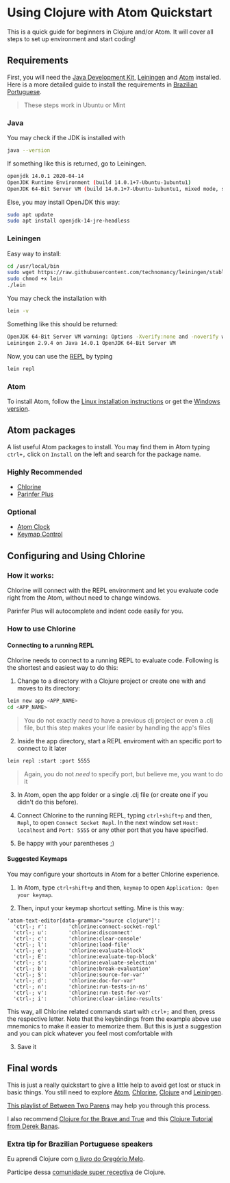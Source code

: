 # Using Clojure with Atom Quickstart
This is a quick guide for beginners in Clojure and/or Atom. It will cover all steps to set up environment and start coding!

## Requirements
First, you will need the [Java Development Kit](http://openjdk.java.net/), [Leiningen](http://leiningen.org/) and [Atom](https://atom.io/) installed. Here is a more detailed guide to install the requirements in [Brazilian Portuguese](https://medium.com/@chinnonsantos/instalando-o-leiningen-para-automa%C3%A7%C3%A3o-de-projetos-em-clojure-no-ubuntu-b2619f95b8cf).

>These steps work in Ubuntu or Mint

### Java  
You may check if the JDK is installed with
```bash
java --version
```

If something like this is returned, go to Leiningen.
```bash
openjdk 14.0.1 2020-04-14
OpenJDK Runtime Environment (build 14.0.1+7-Ubuntu-1ubuntu1)
OpenJDK 64-Bit Server VM (build 14.0.1+7-Ubuntu-1ubuntu1, mixed mode, sharing)
```

Else, you may install OpenJDK this way:
```bash
sudo apt update
sudo apt install openjdk-14-jre-headless
```


### Leiningen  
Easy way to install:
```bash
cd /usr/local/bin
sudo wget https://raw.githubusercontent.com/technomancy/leiningen/stable/bin/lein
sudo chmod +x lein
./lein
```

You may check the installation with
```bash
lein -v
```

Something like this should be returned:
```bash
OpenJDK 64-Bit Server VM warning: Options -Xverify:none and -noverify were deprecated in JDK 13 and will likely be removed in a future release.
Leiningen 2.9.4 on Java 14.0.1 OpenJDK 64-Bit Server VM
```

Now, you can use the [REPL](https://clojure.org/guides/repl/introduction) by typing
```bash
lein repl
```


### Atom  
To install Atom, follow the [Linux installation instructions](https://flight-manual.atom.io/getting-started/sections/installing-atom/#platform-linux) or get the [Windows version](https://github.com/atom/atom/releases/download/v1.51.0/AtomSetup-x64.exe).


## Atom packages
A list useful Atom packages to install. You may find them in Atom typing `ctrl+,` click on `Install` on the left and search for the package name.


### Highly Recommended

+   [Chlorine](https://github.com/mauricioszabo/atom-chlorine)
+   [Parinfer Plus](https://github.com/mauricioszabo/atom-parinfer-plus)


### Optional

+   [Atom Clock](https://github.com/b3by/atom-clock)
+   [Keymap Control](https://github.com/hanslivingstone/keymap-control)


## Configuring and Using Chlorine

### How it works:
Chlorine will connect with the REPL environment and let you evaluate code right from the Atom, without need to change windows.

Parinfer Plus will autocomplete and indent code easily for you.


### How to use Chlorine

#### Connecting to a running REPL
Chlorine needs to connect to a running REPL to evaluate code. Following is the shortest and easiest way to do this:

1.  Change to a directory with a Clojure project or create one with and moves to its directory:
```bash
lein new app <APP_NAME>
cd <APP_NAME>
```
>You do not exactly _need_ to have a previous clj project or even a .clj file, but this step makes your life easier by handling the app's files

2.  Inside the app directory, start a REPL enviroment with an specific port to connect to it later
```bash
lein repl :start :port 5555
```
>Again, you do not _need_ to specify port, but believe me, you want to do it

3.  In Atom, open the app folder or a single .clj file (or create one if you didn't do this before).

4.  Connect Chlorine to the running REPL, typing `ctrl+shift+p` and then, `Repl`, to open `Connect Socket Repl`. In the next window set `Host: localhost` and `Port: 5555` or any other port that you have specified.

5.  Be happy with your parentheses ;)

#### Suggested Keymaps
You may configure your shortcuts in Atom for a better Chlorine experience.

1.  In Atom, type `ctrl+shift+p` and then, `keymap` to open `Application: Open your keymap`.

2.  Then, input your keymap shortcut setting. Mine is this way:
```text
'atom-text-editor[data-grammar="source clojure"]':
  'ctrl-; r':       'chlorine:connect-socket-repl'
  'ctrl-; u':       'chlorine:disconnect'
  'ctrl-; c':       'chlorine:clear-console'
  'ctrl-; l':       'chlorine:load-file'
  'ctrl-; e':       'chlorine:evaluate-block'
  'ctrl-; E':       'chlorine:evaluate-top-block'
  'ctrl-; s':       'chlorine:evaluate-selection'
  'ctrl-; b':       'chlorine:break-evaluation'
  'ctrl-; S':       'chlorine:source-for-var'
  'ctrl-; d':       'chlorine:doc-for-var'
  'ctrl-; n':       'chlorine:run-tests-in-ns'
  'ctrl-; v':       'chlorine:run-test-for-var'
  'ctrl-; i':       'chlorine:clear-inline-results'
```
This way, all Chlorine related commands start with `ctrl+;` and then, press the respective letter. Note that the keybindings from the example above use mnemonics to make it easier to memorize them. But this is just a suggestion and you can pick whatever you feel most comfortable with

3.  Save it

## Final words
This is just a really quickstart to give a little help to avoid get lost or stuck in basic things. You still need to explore [Atom](https://atom.io/), [Chlorine](https://github.com/mauricioszabo/atom-chlorine), [Clojure](https://clojure.org/api/cheatsheet) and [Leiningen](https://leiningen.org/).

[This playlist of Between Two Parens](https://www.youtube.com/watch?v=XJ4DUFjqDuQ&list=PLaGDS2KB3-AqeOryQptgApJ6M7mfoFXIp) may help you through this process.

I also recommend [Clojure for the Brave and True](https://www.braveclojure.com/) and this [Clojure Tutorial from Derek Banas](https://www.youtube.com/watch?v=ciGyHkDuPAE).

### Extra tip for Brazilian Portuguese speakers
Eu aprendi Clojure com [o livro do Gregório Melo](https://www.casadocodigo.com.br/products/livro-programacao-funcional-clojure?_pos=1&_sid=e2ee9f78c&_ss=r).

Participe dessa [comunidade super receptiva](https://t.me/clojurebrasil) de Clojure.
